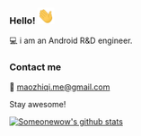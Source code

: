 ### Hello! <img src="https://github.com/Someonewow/Someonewow/blob/main/assets/wave.gif?raw=true" width="30px">


💻 i am an Android R&D engineer.



### Contact me

📮 maozhiqi.me@gmail.com

Stay awesome!

[![Someonewow's github stats](https://github-readme-stats.vercel.app/api?username=Someonewow&hide=contribs,prs&count_private=true&show_icons=true)](https://github.com/Someonewow)


